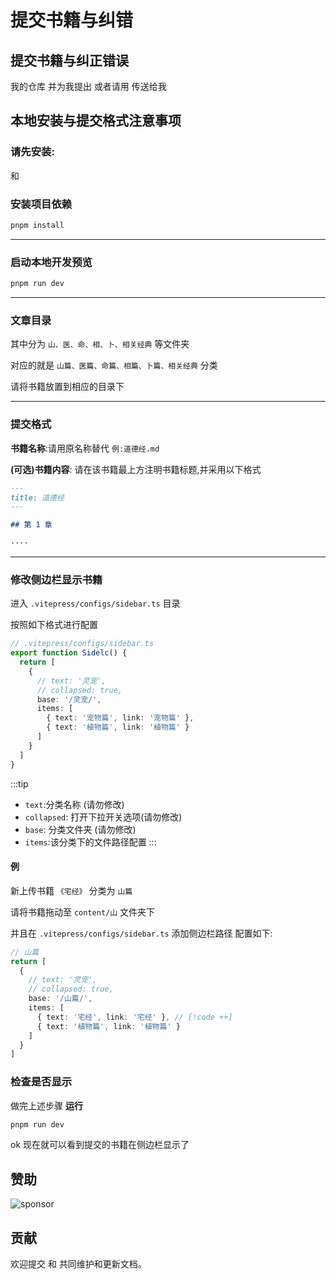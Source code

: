 # 提交书籍与纠错

<BoxCube
  :items="[
    {
      name: 'Theo-Docs',
      link: 'https://doc.theojs.cn',
      image: 'https://i.theojs.cn/logo/avatar-mini.webp',
      desc: '流媒体森林',
      alt: 'Theo-Docs logo'
    },
    {
      name: '流媒体合租',
      link: 'https://doc.theojs.cn/serve/sharing/Account-sharing-guide',
      icon: 'cbi:netflix-alt',
      color: '#E50914',
      desc: '省心之选',
      alt: 'netflix logo'
    },
    {
      name: '赞助我',
      link: 'https://i.theojs.cn/sponsor.webp',
      icon: 'twemoji:red-heart',
      alt: '赞助图标'
    },
    {
      name: 'lumen',
      link: 'https://lumen.theojs.cn/',
      image: 'https://i.theojs.cn/logo/Lumen-Logo.webp',
      tag: '主题美化',
      alt: 'Lumen logo'
    }
  ]"
/>

## 提交书籍与纠正错误

<Pill name="Fork" link="https://github.com/Theo-messi/xx.theojs.cn/fork" icon="fa6-solid:code-fork" alt="fork图标" /> 我的仓库 并为我提出 <Pill name="Pull Request" link="https://github.com/Theo-messi/xx.theojs.cn/pulls" icon="fa6-solid:code-pull-request"  alt="pr图标"/> 或者请用 <Pill name="邮件" link="mailto:fanxiaobin422@gmail.com" icon="logos:google-gmail" alt="邮件图标" /> 传送给我

## 本地安装与提交格式注意事项

<Links
  :items="[
    {
      name: '本站点使用的 VitePress 建造',
      desc: 'VitePress 是一个由 Vue 团队开发的静态网站生成器，基于 Vite 和 Vue 3，专注于文档、博客和轻量网站的构建。它支持 Markdown 和 Vue 组件，提供简洁的默认主题和灵活的自定义能力，适合快速创建高性能的技术文档和个人博客。',
      link: 'https://vitepress.dev/',
      image: 'https://vitepress.dev/vitepress-logo-mini.svg',
      alt: 'vitepress logo'
    },
    {
      name: '站点主题使用 @theojs/lumen 插件',
      desc: '✨ 集成 Vue 功能组件和主题美化的 VitePress 插件',
      link: 'https://lumen.theojs.cn/',
      image: 'https://i.theojs.cn/logo/Lumen-Logo-mini.webp',
      alt: 'Lumen-Logo'
    }
  ]"
/>

### 请先安装:

<Pill name="Node" link="https://nodejs.org/" icon="logos:nodejs-icon" alt="node图标" />和<Pill name="pnpm" link="https://pnpm.io/installation" icon="vscode-icons:file-type-light-pnpm" alt="pnpm图标" />

### 安装项目依赖

```sh
pnpm install
```

---

### 启动本地开发预览

```sh
pnpm run dev
```

---

### 文章目录

其中分为 `山、医、命、相、卜、相关经典` 等文件夹

对应的就是 `山篇、医篇、命篇、相篇、卜篇、相关经典` 分类

请将书籍放置到相应的目录下

---

### 提交格式

**书籍名称**:请用原名称替代 `例:道德经.md`

**(可选)书籍内容**:
请在该书籍最上方注明书籍标题,并采用以下格式

```md
---
title: 道德经
---

## 第 1 章

····
```

---

### 修改侧边栏显示书籍

进入 `.vitepress/configs/sidebar.ts` 目录

按照如下格式进行配置

```ts
// .vitepress/configs/sidebar.ts
export function Sidelc() {
  return [
    {
      // text: '灵宠',
      // collapsed: true,
      base: '/灵宠/',
      items: [
        { text: '宠物篇', link: '宠物篇' },
        { text: '植物篇', link: '植物篇' }
      ]
    }
  ]
}
```

:::tip

- `text`:分类名称 (请勿修改)
- `collapsed`: 打开下拉开关选项(请勿修改)
- `base`: 分类文件夹 (请勿修改)
- `items`:该分类下的文件路径配置
  :::

#### 例

新上传书籍 `《宅经》`
分类为 `山篇`

请将书籍拖动至 `content/山` 文件夹下

并且在 `.vitepress/configs/sidebar.ts` 添加侧边栏路径
配置如下:

```ts
// 山篇
return [
  {
    // text: '灵宠',
    // collapsed: true,
    base: '/山篇/',
    items: [
      { text: '宅经', link: '宅经' }, // [!code ++]
      { text: '植物篇', link: '植物篇' }
    ]
  }
]
```

### 检查是否显示

做完上述步骤 **运行**

```sh
pnpm run dev
```

ok 现在就可以看到提交的书籍在侧边栏显示了

## 赞助

![sponsor](https://i.theojs.cn/sponsor.webp)

## 贡献

欢迎提交 <Pill name="Issue" link="https://github.com/Theo-messi/xx.theojs.cn/issues" icon="octicon:issue-opened-16" alt="issue图标" /> 和 <Pill name="Pull Request" link="https://github.com/Theo-messi/xx.theojs.cn/pulls" icon="fa6-solid:code-pull-request"  alt="pr图标" /> 共同维护和更新文档。
